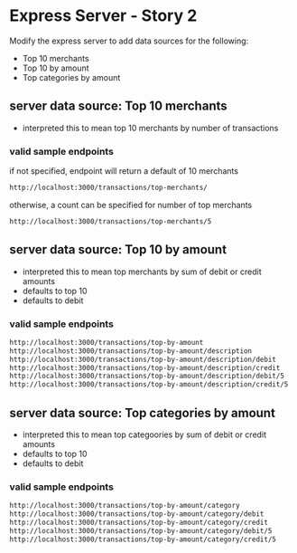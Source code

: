 # Express Server - Story 2

Modify the express server to add data sources for the following:

- Top 10 merchants
- Top 10 by amount
- Top categories by amount

## server data source: Top 10 merchants

- interpreted this to mean top 10 merchants by number of transactions  

### valid sample endpoints 

if not specified, endpoint will return a default of 10 merchants

```bash
http://localhost:3000/transactions/top-merchants/
```

otherwise, a count can be specified for number of top merchants

```bash
http://localhost:3000/transactions/top-merchants/5
```

## server data source: Top 10 by amount

- interpreted this to mean top merchants by sum of debit or credit amounts 
- defaults to top 10
- defaults to debit

### valid sample endpoints

```bash
http://localhost:3000/transactions/top-by-amount
http://localhost:3000/transactions/top-by-amount/description
http://localhost:3000/transactions/top-by-amount/description/debit
http://localhost:3000/transactions/top-by-amount/description/credit
http://localhost:3000/transactions/top-by-amount/description/debit/5
http://localhost:3000/transactions/top-by-amount/description/credit/5
```

## server data source: Top categories by amount

- interpreted this to mean top categoories by sum of debit or credit amounts 
- defaults to top 10
- defaults to debit

### valid sample endpoints

```bash
http://localhost:3000/transactions/top-by-amount/category
http://localhost:3000/transactions/top-by-amount/category/debit
http://localhost:3000/transactions/top-by-amount/category/credit
http://localhost:3000/transactions/top-by-amount/category/debit/5
http://localhost:3000/transactions/top-by-amount/category/credit/5
```
